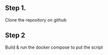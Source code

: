 ## Step 1.
Clone the repository on github

## Step 2
Build & run the docker compose to put the script